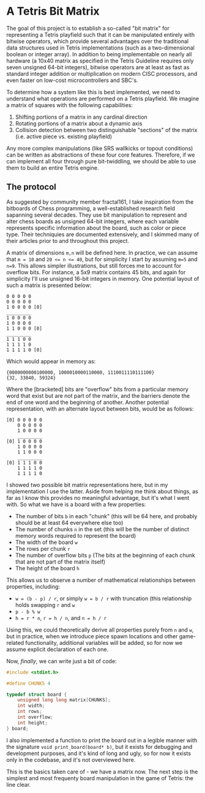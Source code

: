 # A Tetris Bit Matrix

The goal of this project is to establish a so-called "bit matrix" for representing a Tetris playfield such that it can be manipulated entirely with bitwise operators, which provide several advantages over the traditional data structures used in Tetris implementations (such as a two-dimensional boolean or integer array). In addition to being implementable on nearly all hardware (a 10x40 matrix as specified in the Tetris Guideline requires only seven unsigned 64-bit integers), bitwise operators are at least as fast as standard integer addition or multiplication on modern CISC processors, and even faster on low-cost microcontrollers and SBC's.

To determine how a system like this is best implemented, we need to understand what operations are performed on a Tetris playfield. We imagine a matrix of squares with the following capabilities:

1. Shifting portions of a matrix in any cardinal direction
2. Rotating portions of a matrix about a dynamic axis
2. Collision detection between two distinguishable "sections" of the matrix (i.e. active piece vs. existing playfield)

Any more complex manipulations (like SRS wallkicks or topout conditions) can be written as abstractions of these four core features. Therefore, if we can implement all four through pure bit-twiddling, we should be able to use them to build an entire Tetris engine.

## The protocol

As suggested by community member fractal161, I take inspiration from the bitboards of Chess programming, a well-established research field sapanning several decades. They use bit manipulation to represent and alter chess boards as unsigned 64-bit integers, where each variable represents specific information about the board, such as color or piece type. Their techniquies are documented extensively, and I skimmed many of their articles prior to and throughout this project.

A matrix of dimensions `m,n` will be defined here. In practice, we can assume that `m = 10` and `20 <= n <= 40`, but for simplicity I start by assuming `m=5` and `n=9`. This allows simpler illustrations, but still forces me to account for overflow bits. For instance, a 5x9 matrix contains 45 bits, and again for simplicity I'll use unsigned 16-bit integers in memory. One potential layout of such a matrix is presented below:

```
0 0 0 0 0
0 0 0 0 0
1 0 0 0 0 [0]
_________
1 0 0 0 0
1 0 0 0 0
1 1 0 0 0 [0]
_________
1 1 1 0 0
1 1 1 1 0
1 1 1 1 0 [0]

```

Which would appear in memory as:
```
{0000000000100000, 1000010000110000, 1110011110111100}
{32, 33840, 59324}
```

Where the [bracketed] bits are "overflow" bits from a particular memory word that exist but are not part of the matrix, and the barriers denote the end of one word and the beginning of another. Another potential representation, with an alternate layout between bits, would be as follows:

```
[0] 0 0 0 0 0
    0 0 0 0 0
    1 0 0 0 0
    _________
[0] 1 0 0 0 0
    1 0 0 0 0
    1 1 0 0 0
    _________
[0] 1 1 1 0 0
    1 1 1 1 0
    1 1 1 1 0
```

I showed two possible bit matrix representations here, but in my implementation I use the latter. Aside from helping me think about things, as far as I know this provides no meaningful advantage, but it's what I went with. So what we have is a board with a few properties:

- The number of bits `b` in each "chunk" (this will be 64 here, and probably should be at least 64 everywhere else too)
- The number of chunks `n` in the set (this will be the number of distinct memory words required to represent the board)
- The width of the board `w`
- The rows per chunk `r`
- The number of overflow bits `p` (The bits at the beginning of each chunk that are not part of the matrix itself)
- The height of the board `h`

This allows us to observe a number of mathematical relationships between properties, including:

- `w = (b - p) / r`, or simply `w = b / r` with truncation (this relationship holds swapping `r` and `w`
- `p - b % w`
- `h = r * n`, `r = h / n`, and `n = h / r`

Using this, we could theoretically derive all properties purely from `n` and `w`, but in practice, when we introduce piece spawn locations and other game-related functionality, additional variables will be added, so for now we assume explicit declaration of each one.

Now, *finally*, we can write just a bit of code:

```c
#include <stdint.h>

#define CHUNKS 4

typedef struct board {
    unsigned long long matrix[CHUNKS];
    int width;
    int rows;
    int overflow;
    int height;
} board;
```

I also implemented a function to print the board out in a legible manner with the signature `void print_board(board* b)`, but it exists for debugging and development purposes, and it's kind of long and ugly, so for now it exists only in the codebase, and it's not overviewed here.

This is the basics taken care of - we have a matrix now. The next step is the simplest and most frequenty board manipulation in the game of Tetris: the line clear.


